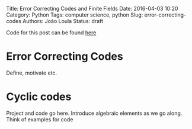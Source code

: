 Title: Error Correcting Codes and Finite Fields
Date: 2016-04-03 10:20
Category: Python
Tags: computer science, python
Slug: error-correcting-codes
Authors: João Loula
Status: draft

Code for this post can be found [here]()

# Error Correcting Codes

Define, motivate etc.

# Cyclic codes

Project and code go here. Introduce algebraic elements as we go along. Think of examples for code
